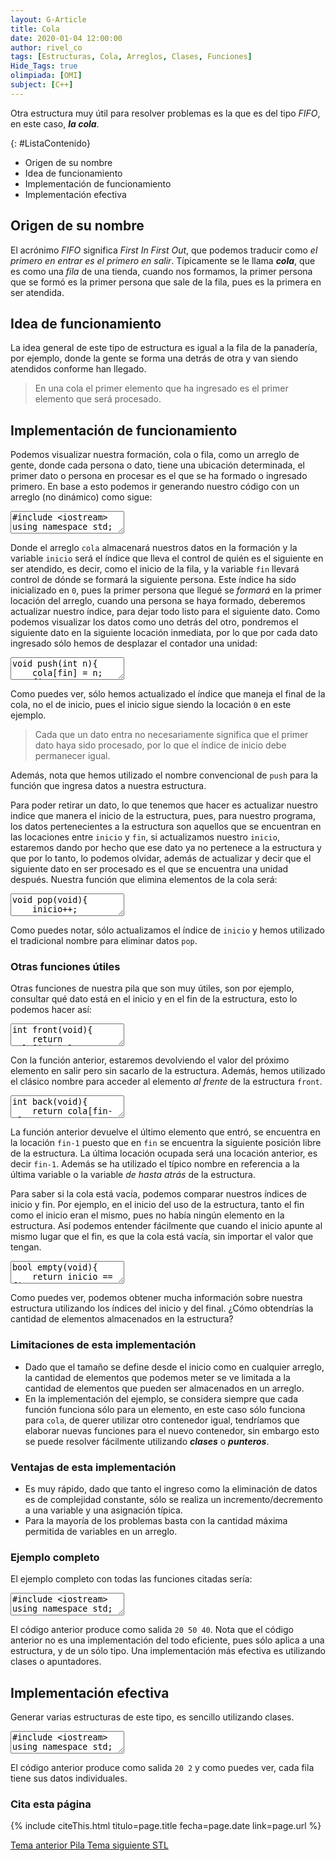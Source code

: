 ```yaml
---
layout: G-Article
title: Cola
date: 2020-01-04 12:00:00
author: rivel_co
tags: [Estructuras, Cola, Arreglos, Clases, Funciones]
Hide_Tags: true
olimpiada: [OMI]
subject: [C++]
---
```


Otra estructura muy útil para resolver problemas es la que es del tipo *FIFO*, en este caso, ***la cola***.

{: #ListaContenido}
- Origen de su nombre
- Idea de funcionamiento
- Implementación de funcionamiento
- Implementación efectiva

## Origen de su nombre

El acrónimo *FIFO* significa *First In First Out*, que podemos traducir como *el primero en entrar es el primero en salir*. Típicamente se le llama ***cola***, que es como una *fila* de una tienda, cuando nos formamos, la primer persona que se formó es la primer persona que sale de la fila, pues es la primera en ser atendida.

## Idea de funcionamiento

La idea general de este tipo de estructura es igual a la fila de la panadería, por ejemplo, donde la gente se forma una detrás de otra y van siendo atendidos conforme han llegado.

> En una cola el primer elemento que ha ingresado es el primer elemento que será procesado.

## Implementación de funcionamiento

Podemos visualizar nuestra formación, cola o fila, como un arreglo de gente, donde cada persona o dato, tiene una ubicación determinada, el primer dato o persona en procesar es el que se ha formado o ingresado primero. En base a esto podemos ir generando nuestro código con un arreglo (no dinámico) como sigue:

<textarea class="cpp">
#include &lt;iostream&gt;
using namespace std;

int cola[100];
int inicio = 0;

int main(){
    
    return 0;
}</textarea>

Donde el arreglo `cola` almacenará nuestros datos en la formación y la variable `inicio` será el índice que lleva el control de quién es el siguiente en ser atendido, es decir, como el inicio de la fila, y la variable `fin` llevará control de dónde se formará la siguiente persona. Este índice ha sido inicializado en `0`, pues la primer persona que llegué se *formará* en la primer locación del arreglo, cuando una persona se haya formado, deberemos actualizar nuestro índice, para dejar todo listo para el siguiente dato. Como podemos visualizar los datos como uno detrás del otro, pondremos el siguiente dato en la siguiente locación inmediata, por lo que por cada dato ingresado sólo hemos de desplazar el contador una unidad:

<textarea class="cpp">
void push(int n){
    cola[fin] = n;
    fin++;
    return;
}</textarea>

Como puedes ver, sólo hemos actualizado el índice que maneja el final de la cola, no el de inicio, pues el inicio sigue siendo la locación `0` en este ejemplo.

> Cada que un dato entra no necesariamente significa que el primer dato haya sido procesado, por lo que el índice de inicio debe permanecer igual.

Además, nota que hemos utilizado el nombre convencional de `push` para la función que ingresa datos a nuestra estructura.

Para poder retirar un dato, lo que tenemos que hacer es actualizar nuestro indice que manera el inicio de la estructura, pues, para nuestro programa, los datos pertenecientes a la estructura son aquellos que se encuentran en las locaciones entre `inicio` y `fin`, si actualizamos nuestro `inicio`, estaremos dando por hecho que ese dato ya no pertenece a la estructura y que por lo tanto, lo podemos olvidar, además de actualizar y decir que el siguiente dato en ser procesado es el que se encuentra una unidad después. Nuestra función que elimina elementos de la cola será:

<textarea class="cpp">
void pop(void){
    inicio++;
    return;
}</textarea>

Como puedes notar, sólo actualizamos el índice de `inicio` y hemos utilizado el tradicional nombre para eliminar datos `pop`.

### Otras funciones útiles

Otras funciones de nuestra pila que son muy útiles, son por ejemplo, consultar qué dato está en el inicio y en el fin de la estructura, esto lo podemos hacer así:

<textarea class="cpp">
int front(void){
    return cola[inicio];
}</textarea>

Con la función anterior, estaremos devolviendo el valor del próximo elemento en salir pero sin sacarlo de la estructura. Además, hemos utilizado el clásico nombre para acceder al elemento *al frente* de la estructura `front`.

<textarea class="cpp">
int back(void){
    return cola[fin-1];
}</textarea>

La función anterior devuelve el último elemento que entró, se encuentra en la locación `fin-1` puesto que en `fin` se encuentra la siguiente posición libre de la estructura. La última locación ocupada será una locación anterior, es decir `fin-1`. Además se ha utilizado el típico nombre en referencia a la última variable o la variable *de hasta atrás* de la estructura.

Para saber si la cola está vacía, podemos comparar nuestros índices de inicio y fin. Por ejemplo, en el inicio del uso de la estructura, tanto el fin como el inicio eran el mismo, pues no había ningún elemento en la estructura. Así podemos entender fácilmente que cuando el inicio apunte al mismo lugar que el fin, es que la cola está vacía, sin importar el valor que tengan.

<textarea class="cpp">
bool empty(void){
    return inicio == fin;
}</textarea>

Como puedes ver, podemos obtener mucha información sobre nuestra estructura utilizando los índices del inicio y del final. <span>¿Cómo obtendrías la cantidad de elementos almacenados en la estructura?</span>

### Limitaciones de esta implementación

- Dado que el tamaño se define desde el inicio como en cualquier arreglo, la cantidad de elementos que podemos meter se ve limitada a la cantidad de elementos que pueden ser almacenados en un arreglo.
- En la implementación del ejemplo, se considera siempre que cada función funciona sólo para un elemento, en este caso sólo funciona para `cola`, de querer utilizar otro contenedor igual, tendríamos que elaborar nuevas funciones para el nuevo contenedor, sin embargo esto se puede resolver fácilmente utilizando ***clases*** o ***punteros***.

### Ventajas de esta implementación

- Es muy rápido, dado que tanto el ingreso como la eliminación de datos es de complejidad constante, sólo se realiza un incremento/decremento a una variable y una asignación típica.
- Para la mayoría de los problemas basta con la cantidad máxima permitida de variables en un arreglo.

### Ejemplo completo

El ejemplo completo con todas las funciones citadas sería:

<textarea class="cpp">
#include &lt;iostream&gt;
using namespace std;

int cola[100];
int inicio = 0;
int fin = 0;

void push(int n){
    cola[fin] = n;
    fin++;
    return;
}

void pop(void){
    inicio++;
    return;
}

int front(void){
    return cola[inicio];
}

int back(void){
    return cola[fin-1];
}

bool empty(void){
    return inicio == fin;
}

int main(){
    push(20);
    push(30);
    push(40);
    push(50);
    
    cout << front() << " "
         << back() << " ";
    
    pop();
    pop();
    
    if (!empty()){
        cout << front();
    } else {
        cout << "La cola esta vacia";
    }
    
    return 0;
}</textarea>

El código anterior produce como salida `20 50 40`. Nota que el código anterior no es una implementación del todo eficiente, pues sólo aplica a una estructura, y de un sólo tipo. Una implementación más efectiva es utilizando clases o apuntadores.

## Implementación efectiva

Generar varias estructuras de este tipo, es sencillo utilizando clases.

<textarea class="cpp">
#include &lt;iostream&gt;
using namespace std;

class Cola{
    int datos[100000];      // Contenedor
    int inicio;             // Índice de inicio
    int fin;                // Índice de fin
  public:
    Cola(){                 // Constructor
        inicio = fin = 0;
    }
    void push(int n){       // Insertamos un dato
        datos[fin] = n;     // Inserción de elemento n en el final de contenedor
        fin++;              // Actualización del final del contenedor
        return;
    }
    void pop(void){         // Deleción de un elemento
        inicio++;           // Actualización de índice de inicio
        return;
    }
    int front(void){        // Regresa el elemento que está al inicio de la fila
        return datos[inicio];
    }
    int back(void){         // Regresa el elemento que está al final de la fila
        return datos[fin-1];
    }
    bool empty(void){       // Devuelve true si la estructura está vacía
        return inicio == fin;
    }
};

int main(){
    Cola fila;
    Cola formacion;
    
    fila.push(20);
    fila.push(30);
    fila.push(40);
    fila.push(50);
    
    formacion.push(2);
    formacion.push(4);
    formacion.push(6);
    
    cout << fila.front() << " " << formacion.front();
    
    return 0;
}</textarea>

El código anterior produce como salida `20 2` y como puedes ver, cada fila tiene sus datos individuales.

### Cita esta página

{% include citeThis.html titulo=page.title fecha=page.date link=page.url %}

<div class="Nav">
    <a id="navLeft" href="{{ site.baseurl }}/C++/Estructuras/Contenedores/Pila/" title="Pila &vert; #iP Code">
        Tema anterior
        <span>Pila</span>
    </a>
    <a id="navRight" href="{{ site.baseurl }}/C++/Estructuras/STL/" title="STL &vert; #iP Code">
        Tema siguiente
        <span>STL</span>
    </a>
</div>